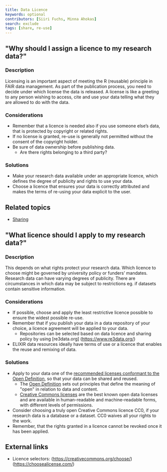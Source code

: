 ```yaml
---
title: Data Licence
keywords: optional
contributors: [Siiri Fuchs, Minna Ahokas]
search: exclude
tags: [share, re-use]
---
```


## "Why should I assign a licence to my research data?"
 
### Description 
Licensing is an important aspect of meeting the R (reusable) principle in FAIR data management. As part of the publication process, you need to decide under which license the data is released. A license is like a greeting to any person wishing to access, cite and use your data telling what they are allowed to do with the data.

### Considerations
* Remember that a licence is needed also if you use someone else’s data, that is protected by copyright or related rights.
* If no license is granted, re-use is generally not permitted without the consent of the copyright holder.
* Be sure of data ownership before publishing data. 
  * Are there rights belonging to a third party?

### Solutions
* Make your research data available under an appropriate licence, which defines the degree of publicity and rights to use your data.
* Choose a licence that ensures your data is correctly attributed and makes the terms of re-using your data explicit to the user.

## Related topics
* [Sharing](sharing)




## "What licence should I apply to my research data?"
 
### Description

This depends on what rights protect your research data. Which licence to choose might be governed by university policy or funders’ mandates. Research data can have varying degrees of publicity. There are circumstances in which data may be subject to restrictions eg. if datasets contain sensitive information. 

### Considerations

* If possible, choose and apply the least restrictive licence possible to ensure the widest possible re-use.
* Remember that if you publish your data in a data repository of your choice, a licence agreement will be applied to your data.
  * Repositories can be selected based on data licence and sharing policy by using [re3data.org] (https://www.re3data.org/)
* ELIXIR data resources ideally have terms of use or a licence that enables the reuse and remixing of data.

### Solutions
* Apply to your data one of the [recommended licenses conformant to the Open Definition](https://opendefinition.org/licenses/), so that your data can be shared and reused.
  * The [Open Definition](https://opendefinition.org/) sets out principles that define the meaning of "open" in relation to data and content.
  * [Creative Commons licenses](https://creativecommons.org/licenses/) are the best known open data licenses and are available in human-readable and machine-readable forms, with different levels of permissions.
* Consider choosing a truly open Creative Commons licence CC0, if your research data is a database or a dataset. CC0 waives all your rights to the work.
* Remember, that the rights granted in a licence cannot be revoked once it has been applied.

## External links
* Licence selectors:
(https://creativecommons.org/choose/)
(https://choosealicense.com/)
